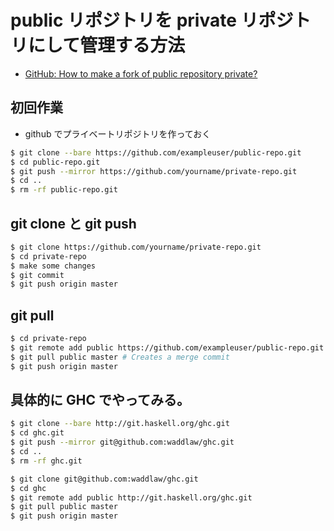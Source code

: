 # public リポジトリを private リポジトリにして管理する方法

- [GitHub: How to make a fork of public repository private?](https://stackoverflow.com/questions/10065526/github-how-to-make-a-fork-of-public-repository-private)

## 初回作業

- github でプライベートリポジトリを作っておく

```bash
$ git clone --bare https://github.com/exampleuser/public-repo.git
$ cd public-repo.git
$ git push --mirror https://github.com/yourname/private-repo.git
$ cd ..
$ rm -rf public-repo.git
```

## git clone と git push

```bash
$ git clone https://github.com/yourname/private-repo.git
$ cd private-repo
$ make some changes
$ git commit
$ git push origin master
```

## git pull

```bash
$ cd private-repo
$ git remote add public https://github.com/exampleuser/public-repo.git
$ git pull public master # Creates a merge commit
$ git push origin master
```

## 具体的に GHC でやってみる。

```bash
$ git clone --bare http://git.haskell.org/ghc.git
$ cd ghc.git
$ git push --mirror git@github.com:waddlaw/ghc.git
$ cd ..
$ rm -rf ghc.git
```

```bash
$ git clone git@github.com:waddlaw/ghc.git
$ cd ghc
$ git remote add public http://git.haskell.org/ghc.git
$ git pull public master
$ git push origin master
```
